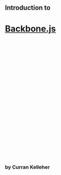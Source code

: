 <div style="height: 10%"></div>

## Introduction to
# [Backbone.js](http://backbonejs.org/)

<div style="height: 10%"></div>

### by Curran Kelleher
